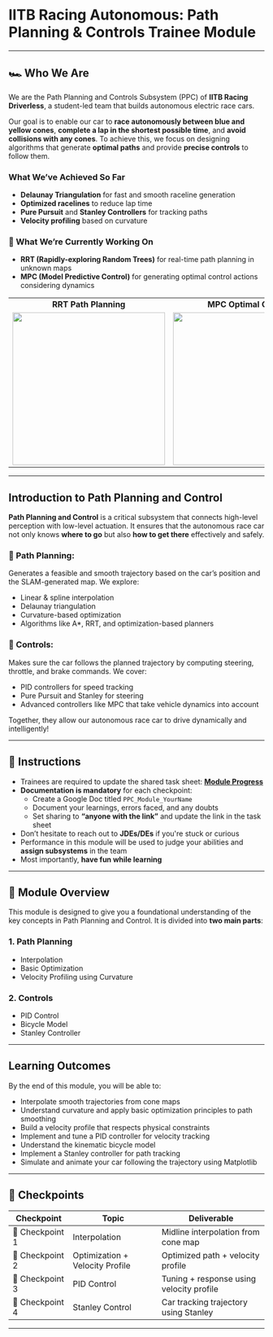 # **IITB Racing Autonomous: Path Planning & Controls Trainee Module**
---

## 🏎️ Who We Are

We are the Path Planning and Controls Subsystem (PPC) of **IITB Racing Driverless**, a student-led team that builds autonomous electric race cars.

Our goal is to enable our car to **race autonomously between blue and yellow cones**, **complete a lap in the shortest possible time**, and **avoid collisions with any cones**. To achieve this, we focus on designing algorithms that generate **optimal paths** and provide **precise controls** to follow them.

### What We’ve Achieved So Far
- **Delaunay Triangulation** for fast and smooth raceline generation  
- **Optimized racelines** to reduce lap time  
- **Pure Pursuit** and **Stanley Controllers** for tracking paths  
- **Velocity profiling** based on curvature  

### 🔬 What We’re Currently Working On
- **RRT (Rapidly-exploring Random Trees)** for real-time path planning in unknown maps  
- **MPC (Model Predictive Control)** for generating optimal control actions considering dynamics  

<table>
  <tr>
    <td align="center"><b>RRT Path Planning</b></td>
    <td align="center"><b>MPC Optimal Control</b></td>
    <td align="center"><b>Bot Run (PPC)</b></td>
  </tr>
  <tr>
    <td><img src="assets/RRT.gif" height="300" width="300"/></td>
    <td><img src="assets/MPC_sim.gif" height="300" width="300"/></td>
    <td><img src="assets/Bot_Run.gif" height="300" width="300"/></td>
  </tr>
</table>

---

## Introduction to Path Planning and Control

**Path Planning and Control** is a critical subsystem that connects high-level perception with low-level actuation. It ensures that the autonomous race car not only knows **where to go** but also **how to get there** effectively and safely.

### 📌 Path Planning:
Generates a feasible and smooth trajectory based on the car’s position and the SLAM-generated map. We explore:
- Linear & spline interpolation  
- Delaunay triangulation  
- Curvature-based optimization  
- Algorithms like A*, RRT, and optimization-based planners  

### 📌 Controls:
Makes sure the car follows the planned trajectory by computing steering, throttle, and brake commands. We cover:
- PID controllers for speed tracking  
- Pure Pursuit and Stanley for steering  
- Advanced controllers like MPC that take vehicle dynamics into account  

Together, they allow our autonomous race car to drive dynamically and intelligently!

---

## 📝 Instructions

- Trainees are required to update the shared task sheet: [**Module Progress**](https://docs.google.com/spreadsheets/d/1hXMS8LUICqV97NlydCMAdYh4nwJZYO785qBW0F9S0BI/edit?gid=131938418#gid=131938418)
- **Documentation is mandatory** for each checkpoint:
  - Create a Google Doc titled `PPC_Module_YourName`
  - Document your learnings, errors faced, and any doubts
  - Set sharing to **“anyone with the link”** and update the link in the task sheet
- Don’t hesitate to reach out to **JDEs/DEs** if you're stuck or curious
- Performance in this module will be used to judge your abilities and **assign subsystems** in the team
- Most importantly, **have fun while learning**

---

## 🧭 Module Overview

This module is designed to give you a foundational understanding of the key concepts in Path Planning and Control. It is divided into **two main parts**:

### 1. Path Planning
- Interpolation  
- Basic Optimization  
- Velocity Profiling using Curvature
  
### 2. Controls
- PID Control  
- Bicycle Model  
- Stanley Controller  

---

## Learning Outcomes

By the end of this module, you will be able to:
- Interpolate smooth trajectories from cone maps  
- Understand curvature and apply basic optimization principles to path smoothing  
- Build a velocity profile that respects physical constraints  
- Implement and tune a PID controller for velocity tracking  
- Understand the kinematic bicycle model  
- Implement a Stanley controller for path tracking  
- Simulate and animate your car following the trajectory using Matplotlib  

---

## 📅 Checkpoints

| Checkpoint | Topic                        | Deliverable                                |
|------------|------------------------------|--------------------------------------------|
| 📍 Checkpoint 1 | Interpolation     | Midline interpolation from cone map         |
| 📍 Checkpoint 2 | Optimization + Velocity Profile | Optimized path + velocity profile            |
| 📍 Checkpoint 3 | PID Control                  | Tuning + response using velocity profile    |
| 📍 Checkpoint 4 | Stanley Control              | Car tracking trajectory using Stanley       |


---

